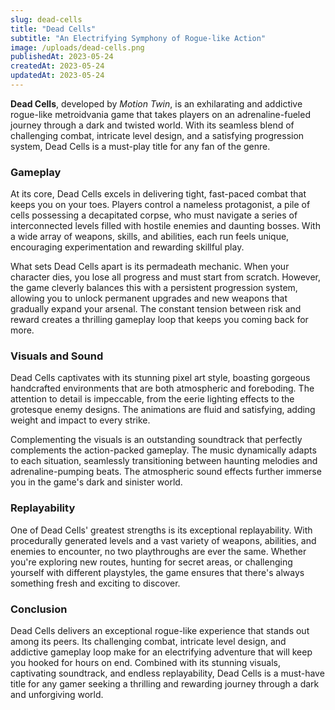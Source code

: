 ```yaml
---
slug: dead-cells
title: "Dead Cells"
subtitle: "An Electrifying Symphony of Rogue-like Action"
image: /uploads/dead-cells.png
publishedAt: 2023-05-24
createdAt: 2023-05-24
updatedAt: 2023-05-24
---
```


__Dead Cells__, developed by _Motion Twin_, is an exhilarating and addictive rogue-like metroidvania game that takes players on an adrenaline-fueled journey through a dark and twisted world. With its seamless blend of challenging combat, intricate level design, and a satisfying progression system, Dead Cells is a must-play title for any fan of the genre.

### Gameplay
At its core, Dead Cells excels in delivering tight, fast-paced combat that keeps you on your toes. Players control a nameless protagonist, a pile of cells possessing a decapitated corpse, who must navigate a series of interconnected levels filled with hostile enemies and daunting bosses. With a wide array of weapons, skills, and abilities, each run feels unique, encouraging experimentation and rewarding skillful play.

What sets Dead Cells apart is its permadeath mechanic. When your character dies, you lose all progress and must start from scratch. However, the game cleverly balances this with a persistent progression system, allowing you to unlock permanent upgrades and new weapons that gradually expand your arsenal. The constant tension between risk and reward creates a thrilling gameplay loop that keeps you coming back for more.

### Visuals and Sound
Dead Cells captivates with its stunning pixel art style, boasting gorgeous handcrafted environments that are both atmospheric and foreboding. The attention to detail is impeccable, from the eerie lighting effects to the grotesque enemy designs. The animations are fluid and satisfying, adding weight and impact to every strike.

Complementing the visuals is an outstanding soundtrack that perfectly complements the action-packed gameplay. The music dynamically adapts to each situation, seamlessly transitioning between haunting melodies and adrenaline-pumping beats. The atmospheric sound effects further immerse you in the game's dark and sinister world.

### Replayability
One of Dead Cells' greatest strengths is its exceptional replayability. With procedurally generated levels and a vast variety of weapons, abilities, and enemies to encounter, no two playthroughs are ever the same. Whether you're exploring new routes, hunting for secret areas, or challenging yourself with different playstyles, the game ensures that there's always something fresh and exciting to discover.

### Conclusion
Dead Cells delivers an exceptional rogue-like experience that stands out among its peers. Its challenging combat, intricate level design, and addictive gameplay loop make for an electrifying adventure that will keep you hooked for hours on end. Combined with its stunning visuals, captivating soundtrack, and endless replayability, Dead Cells is a must-have title for any gamer seeking a thrilling and rewarding journey through a dark and unforgiving world.
